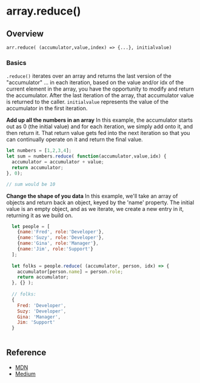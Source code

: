 # array.reduce()

## Overview

`arr.reduce( (accumulator,value,index) => {...}, initialvalue)` 

### Basics

`.reduce()` iterates over an array and returns the last version of the "accumulator" ... in each iteration, based on the value and/or idx of the current element in the array, you have the opportunity to modify and return the accumulator. After the last iteration of the array, that accumulator value is returned to the caller. `initialvalue` represents the value of the accumulator in the first iteration.

**Add up all the numbers in an array**
In this example, the accumulator starts out as 0 (the initial value) and for each iteration, we simply add onto it, and then return it.  That return value gets fed into the next iteration so that you can continually operate on it and return the final value.

```js
let numbers = [1,2,3,4];
let sum = numbers.reduce( function(accumulator,value,idx) {
  accumulator = accumulator + value;
  return accumulator;
}, 0);

// sum would be 10
```

**Change the shape of you data**
In this example, we'll take an array of objects and return back an object, keyed by the 'name' property. The initial value is an empty object, and as we iterate, we create a new entry in it, returning it as we build on.

```js
  let people = [
    {name:'Fred', role:'Developer'},
    {name:'Suzy', role:'Developer'},
    {name:'Gina', role:'Manager'},
    {name:'Jim', role:'Support'}
  ];
  
  let folks = people.reduce( (accumulator, person, idx) => {
    accumulator[person.name] = person.role;
    return accumulator;
  }, {} );
  
  // folks:
  {
    Fred: 'Developer',
    Suzy: 'Developer',
    Gina: 'Manager',
    Jim: 'Support'
  }
  
```

## Reference

- [MDN](https://developer.mozilla.org/en-US/docs/Web/JavaScript/Reference/Global_Objects/Array/reduce)
- [Medium](https://medium.com/@JeffLombardJr/understanding-foreach-map-filter-and-find-in-javascript-f91da93b9f2c)
